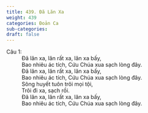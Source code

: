 ```yaml
---
title: 439. Đã Lăn Xa
weight: 439
categories: Đoản Ca
sub-categories: 
draft: false
---
```

<dl><dt>Câu 1:</dt><dd data-verse="1">Đã lăn xa, lăn rất xa, lăn xa bấy, <br/>Bao nhiêu ác tích, Cứu Chúa xua sạch lòng đây. <br/>Đã lăn xa, lăn rất xa, lăn xa bấy, <br/>Bao nhiêu ác tích, Cứu Chúa xua sạch lòng đây. <br/>Sông huyết tuôn trôi mọi tội, <br/>Trôi đi xa, sạch rồi. <br/>Đã lăn xa, lăn rất xa, lăn xa bấy, <br/>Bao nhiêu ác tích, Cứu Chúa xua sạch lòng đây. </dd></dl>